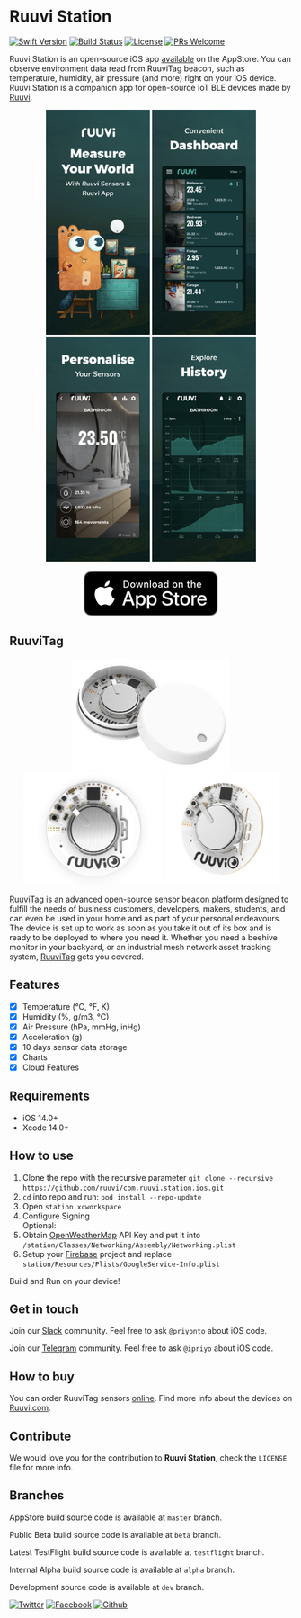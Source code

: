# Ruuvi Station

[![Swift Version][swift-image]][swift-url]
[![Build Status](https://travis-ci.org/ruuvi/com.ruuvi.station.ios.svg?branch=master)](https://travis-ci.org/ruuvi/com.ruuvi.station.ios)
[![License][license-image]][license-url]
[![PRs Welcome](https://img.shields.io/badge/PRs-welcome-brightgreen.svg?style=flat-square)](http://makeapullrequest.com)

Ruuvi Station is an open-source iOS app [available](https://itunes.apple.com/us/app/ruuvi-station/id1384475885) on the AppStore. You can observe environment data read from RuuviTag beacon, such as temperature, humidity, air pressure (and more) right on your iOS device. Ruuvi Station is a companion app for open-source IoT BLE devices made by [Ruuvi](https://ruuvi.com).

<p align="center">
  <img src="/docs/screenshot0.jpg?raw=true" alt="Ruuvi Station for iOS" height="400"/>
  <img src="/docs/screenshot1.jpg?raw=true" alt="Ruuvi Station for iOS" height="400"/>
  <img src="/docs/screenshot2.jpg?raw=true" alt="Ruuvi Station for iOS" height="400"/>
  <img src="/docs/screenshot3.jpg?raw=true" alt="Ruuvi Station for iOS" height="400"/>
</p>

<p align="center">
  <a href="https://itunes.apple.com/us/app/ruuvi-station/id1384475885"><img src="docs/Download_on_the_App_Store_Badge.svg?raw=true&sanitize=true" alt="Ruuvi Station for iOS"></a>
</p>

## RuuviTag

<p align="center">
  <a href="https://shop.ruuvi.com"><img src="/docs/ruuvitag-enclosure-open.jpg?raw=true" alt="RuuviTag" height="200"/></a>
  <a href="https://shop.ruuvi.com"><img src="/docs/ruuvitag1.jpg?raw=true" alt="RuuviTag" height="200"/></a>
  <a href="https://shop.ruuvi.com"><img src="/docs/ruuvitag2.jpg?raw=true" alt="RuuviTag" height="200"/></a>
</p>

[RuuviTag](https://ruuvi.com) is an advanced open-source sensor beacon platform designed to fulfill the needs of business customers, developers, makers, students, and can even be used in your home and as part of your personal endeavours. The device is set up to work as soon as you take it out of its box and is ready to be deployed to where you need it. Whether you need a beehive monitor in your backyard, or an industrial mesh network asset tracking system, [RuuviTag](https://ruuvi.com) gets you covered. 

## Features

- [x] Temperature (°C, °F, K)
- [x] Humidity (%, g/m3, °C)
- [x] Air Pressure (hPa, mmHg, inHg)
- [x] Acceleration (g)
- [x] 10 days sensor data storage
- [x] Charts
- [x] Cloud Features

## Requirements

- iOS 14.0+
- Xcode 14.0+

## How to use

1. Clone the repo with the recursive parameter  ```git clone --recursive https://github.com/ruuvi/com.ruuvi.station.ios.git```
2. ```cd``` into repo and run: ```pod install --repo-update```
3. Open ```station.xcworkspace```
4. Configure Signing  
Optional: 
5. Obtain [OpenWeatherMap](https://openweathermap.org) API Key and put it into ```/station/Classes/Networking/Assembly/Networking.plist```
6. Setup your [Firebase](https://firebase.google.com) project and replace ```station/Resources/Plists/GoogleService-Info.plist```

Build and Run on your device!

## Get in touch

Join our [Slack](https://slack.ruuvi.com) community. Feel free to ask ``@priyonto`` about iOS code.  

Join our [Telegram](https://t.me/ruuvicom) community. Feel free to ask ``@ipriyo`` about iOS code. 

## How to buy

You can order RuuviTag sensors [online](https://shop.ruuvi.com). Find more info about the devices on [Ruuvi.com](https://ruuvi.com). 

## Contribute

We would love you for the contribution to **Ruuvi Station**, check the ``LICENSE`` file for more info.

## Branches

AppStore build source code is available at `master` branch. 

Public Beta build source code is available at `beta` branch. 

Latest TestFlight build source code is available at `testflight` branch.

Internal Alpha build source code is available at `alpha` branch. 

Development source code is available at `dev` branch.  

<!-- Please don't remove this: Grab your social icons from https://github.com/carlsednaoui/gitsocial -->

[![Twitter][twitter-image]][twitter]
[![Facebook][facebook-image]][facebook]
[![Github][github-image]][github]

[github-image]:http://i.imgur.com/0o48UoR.png
[github]:https://github.com/ruuvi
[facebook-image]:http://i.imgur.com/P3YfQoD.png
[facebook]:https://www.facebook.com/ruuvi.cc/
[twitter-image]:http://i.imgur.com/tXSoThF.png
[twitter]:https://twitter.com/ruuvicom
[swift-image]:https://img.shields.io/badge/swift-5.0-orange.svg
[swift-url]: https://swift.org/
[license-image]: https://img.shields.io/badge/License-BSD-blue.svg
[license-url]: LICENSE
